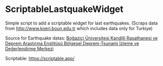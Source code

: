 # ScriptableLastquakeWidget
Simple script to add a scriptable widget for last earthquakes. (Scraps data from http://www.koeri.boun.edu.tr which includes data only for Turkiye)


Source for Earthquake datas: [Boğaziçi Üniversitesi Kandilli Rasathanesi ve Deprem Araştırma Enstitüsü Bölgesel Deprem-Tsunami İzleme ve Değerlendirme Merkezi](http://www.koeri.boun.edu.tr/sismo/2/tr/)

Scriptable: https://scriptable.app/
